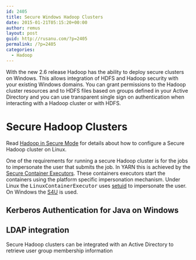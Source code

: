 ```yaml
---
id: 2405
title: Secure Windows Hadoop Clusters
date: 2015-01-21T05:15:20+00:00
author: remus
layout: post
guid: http://rusanu.com/?p=2405
permalink: /?p=2405
categories:
  - Hadoop
---
```

With the new 2.6 release Hadoop has the ability to deploy secure clusters on Windows. This allows integration of HDFS and Hadoop security with your existing Windows domains. You can grant permissions to the Hadoop cluster resources and to HDFS files based on groups defined in your Active Directory and you can use transparent single sign on authentication when interacting with a Hadoop cluster or with HDFS.

<!--more-->

# Secure Hadoop Clusters

<p class="callout float-right">
  Read <a href="http://hadoop.apache.org/docs/r2.6.0/hadoop-project-dist/hadoop-common/SecureMode.html">Hadoop in Secure Mode</a> for details about how to configure a Secure Hadoop cluster on Linux.
</p>

One of the requirements for running a secure Hadoop cluster is for the jobs to impersonate the user that submits the job. In YARN this is achieved by the [Secure Container Executors](http://hadoop.apache.org/docs/r2.6.0/hadoop-yarn/hadoop-yarn-site/SecureContainer.html). These containers executors start the containers using the platform specific impersonation mechanism. Under Linux the <tt>LinuxContainerExecutor</tt> uses [setuid](http://en.wikipedia.org/wiki/Setuid) to impersonate the user. On Windows the [S4U](http://msdn.microsoft.com/en-us/magazine/cc188757.aspx) is used.

## Kerberos Authentication for Java on Windows  


## </p> 

## LDAP integration

Secure Hadoop clusters can be integrated with an Active Directory to retrieve user group membership information